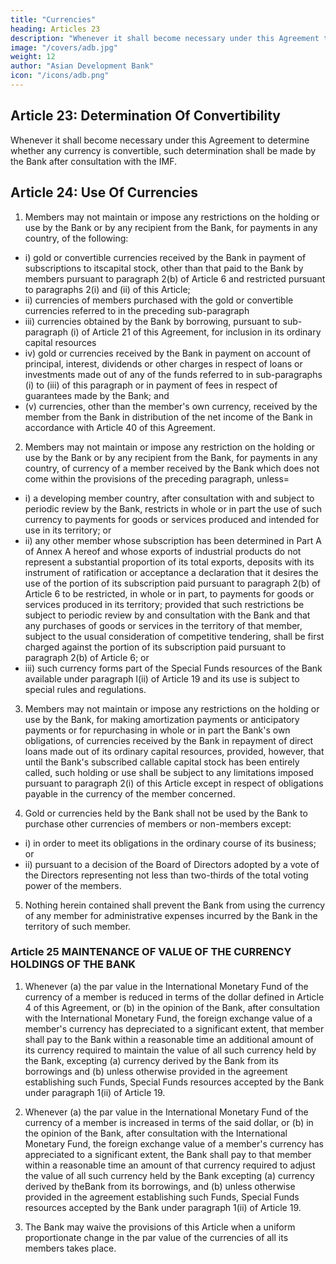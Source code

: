 ```yaml
---
title: "Currencies"
heading: Articles 23
description: "Whenever it shall become necessary under this Agreement to determine whether any currency is convertible, such determination shall be made by the Bank after consultation with the IMF"
image: "/covers/adb.jpg"
weight: 12
author: "Asian Development Bank"
icon: "/icons/adb.png"
---
```




## Article 23: Determination Of Convertibility

Whenever it shall become necessary under this Agreement to determine whether any currency is convertible, such determination shall be made by the Bank after consultation with the IMF.


## Article 24: Use Of Currencies

1. Members may not maintain or impose any restrictions on the holding or use by the Bank or by any recipient from the Bank, for payments in any country, of the following:

- i) gold or convertible currencies received by the Bank in payment of subscriptions to itscapital stock, other than that paid to the Bank by members pursuant to paragraph 2(b) of Article 6 and restricted pursuant to paragraphs 2(i) and (ii) of this Article;
- ii) currencies of members purchased with the gold or convertible currencies referred to in
the preceding sub-paragraph
- iii) currencies obtained by the Bank by borrowing, pursuant to sub-paragraph (i) of Article 21 of this Agreement, for inclusion in its ordinary capital resources
- iv) gold or currencies received by the Bank in payment on account of principal, interest,
dividends or other charges in respect of loans or investments made out of any of the funds
referred to in sub-paragraphs (i) to (iii) of this paragraph or in payment of fees in respect
of guarantees made by the Bank; and
- (v) currencies, other than the member's own currency, received by the member from the
Bank in distribution of the net income of the Bank in accordance with Article 40 of this
Agreement.

2. Members may not maintain or impose any restriction on the holding or use by the Bank or by any recipient from the Bank, for payments in any country, of currency of a member received by the Bank which does not come within the provisions of the preceding paragraph, unless= 

- i) a developing member country, after consultation with and subject to periodic review by the Bank, restricts in whole or in part the use of such currency to payments for goods or services produced and intended for use in its territory; or
- ii) any other member whose subscription has been determined in Part A of Annex A hereof and whose exports of industrial products do not represent a substantial proportion of its total exports, deposits with its instrument of ratification or acceptance a declaration that it desires the use of the portion of its subscription paid pursuant to paragraph 2(b) of Article 6 to be restricted, in whole or in part, to payments for goods or services produced in its territory; provided that such restrictions be subject to periodic review by and consultation with the Bank and that any purchases of goods or services in the territory of that member, subject to the usual consideration of competitive tendering, shall be first charged against
the portion of its subscription paid pursuant to paragraph 2(b) of Article 6; or
- iii) such currency forms part of the Special Funds resources of the Bank available under paragraph l(ii) of Article 19 and its use is subject to special rules and regulations.


3. Members may not maintain or impose any restrictions on the holding or use by the Bank, for making amortization payments or anticipatory payments or for repurchasing in whole or in part the Bank's own obligations, of currencies received by the Bank in repayment of direct loans made out of its ordinary capital resources, provided, however, that until the Bank's subscribed callable capital stock has been entirely called, such holding or use shall be subject to any limitations imposed pursuant to paragraph 2(i) of this Article except in respect of obligations payable in the currency of the member concerned.

4. Gold or currencies held by the Bank shall not be used by the Bank to purchase other currencies of members or non-members except: 
- i) in order to meet its obligations in the ordinary course of its business; or
- ii) pursuant to a decision of the Board of Directors adopted by a vote of the Directors
representing not less than two-thirds of the total voting power of the members.

5. Nothing herein contained shall prevent the Bank from using the currency of any member
for administrative expenses incurred by the Bank in the territory of such member.


### Article 25 MAINTENANCE OF VALUE OF THE CURRENCY HOLDINGS OF THE BANK

1. Whenever (a) the par value in the International Monetary Fund of the currency of a member is reduced in terms of the dollar defined in Article 4 of this Agreement, or (b) in the opinion of the Bank, after consultation with the International Monetary Fund, the foreign exchange value of a member's currency has depreciated to a significant extent, that member shall pay to the Bank within a reasonable time an additional amount of its currency required to maintain the value of all such currency held by the Bank, excepting (a) currency derived by the Bank from its borrowings and (b) unless otherwise provided in the agreement establishing such Funds, Special Funds resources accepted by the Bank under paragraph 1(ii) of Article 19.

2. Whenever (a) the par value in the International Monetary Fund of the currency of a
member is increased in terms of the said dollar, or (b) in the opinion of the Bank, after consultation with the International Monetary Fund, the foreign exchange value of a member's currency has appreciated to a significant extent, the Bank shall pay to that member within a reasonable time an amount of that currency required to adjust the value of all such currency held by the Bank excepting (a) currency derived by theBank from its borrowings, and (b) unless otherwise provided in the agreement establishing such Funds, Special Funds resources accepted by the Bank under paragraph 1(ii) of Article 19.

3. The Bank may waive the provisions of this Article when a uniform proportionate change
in the par value of the currencies of all its members takes place.
